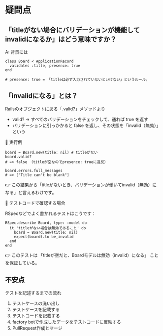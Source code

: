 # 疑問点
## 「titleがない場合にバリデーションが機能してinvalidになるか」はどう意味ですか？
A:
背景には
```
class Board < ApplicationRecord
  validates :title, presence: true
end

# presence: true = 「titleは必ず入力されていないといけない」というルール。
```
## 「invalidになる」とは？
Railsのオブジェクトにある「.valid?」メソッドより
- valid? → すべてのバリデーションをチェックして、通れば true を返す
- バリデーションに引っかかると false を返し、その状態を「invalid（無効）」という

🔹 実行例
```
board = Board.new(title: nil) # titleがない
board.valid? 
# => false （titleが空なのでpresence: trueに違反）

board.errors.full_messages
# => ["Title can't be blank"]
```

👉 この結果から「titleがないとき、バリデーションが働いてinvalid（無効）になる」と言えるわけです。

🔹 テストコードで確認する場合

RSpecなどでよく書かれるテストはこうです：
```
RSpec.describe Board, type: :model do
  it 'titleがない場合は無効であること' do
    board = Board.new(title: nil)
    expect(board).to be_invalid
  end
end
```

👉 このテストは
「titleが空だと、Boardモデルは無効（invalid）になる」 ことを保証している。

## 不安点
テストを記述するまでの流れ
1. テストケースの洗い出し
2. テストケースを記載する
3. テストコードを記載する
4. factory botで作成したデータをテストコードに反映する
5. PullRequest作成とマージ
